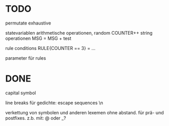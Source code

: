 #  TODO


permutate
exhaustive

statevariablen
arithmetische operationen, random
COUNTER++
string operationen
MSG = MSG + test

rule conditions
RULE{COUNTER == 3} = ...

parameter für rules


# DONE

capital symbol

line breaks für gedichte:
escape sequences \n

verkettung von symbolen und anderen lexemen ohne abstand. für prä- und postfixes.
z.b. mit: @ oder _?

